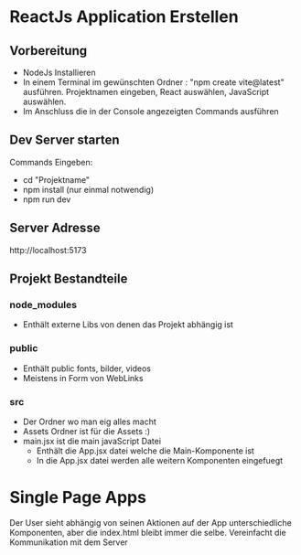 # ReactJs Application Erstellen

## Vorbereitung
* NodeJs Installieren
* In einem Terminal im gewünschten Ordner : "npm create vite@latest" ausführen. Projektnamen eingeben, React auswählen, JavaScript auswählen. 
* Im Anschluss die in der Console angezeigten Commands ausführen

## Dev Server starten
Commands Eingeben:
* cd "Projektname"
* npm install (nur einmal notwendig)
* npm run dev

## Server Adresse 
http://localhost:5173

## Projekt Bestandteile

### node_modules
* Enthält externe Libs von denen das Projekt abhängig ist

### public
* Enthält public fonts, bilder, videos
* Meistens in Form von WebLinks

### src
* Der Ordner wo man eig alles macht
* Assets Ordner ist für die Assets :)
* main.jsx ist die main javaScript Datei
    * Enthält die App.jsx datei welche die Main-Komponente ist
    * In die App.jsx datei werden alle weitern Komponenten eingefuegt

# Single Page Apps
Der User sieht abhängig von seinen Aktionen auf der App unterschiedliche Komponenten, aber die index.html bleibt immer die selbe. Vereinfacht die Kommunikation mit dem Server